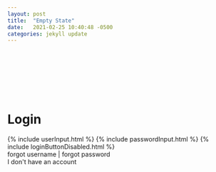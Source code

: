 ```yaml
---
layout: post
title:  "Empty State"
date:   2021-02-25 10:40:48 -0500
categories: jekyll update
---
```

<div class="bg_acc flex justify_center texture_dust m-b_5">
<div class="b_n3 bg_primary br_3 br_circle br_solid br_white-9 flex_none m-b_n5 m-t_5 m-x_auto p_3 shadow_overlap-light c_white " style="width:100px;height:100px;align-content: center;justify-content: center;display: grid;">
<i class="fas fa-sign-in font_8 c_white"></i>
</div>
</div>
<div class="m_auto max-w_30 p-y_5">
<h1>Login</h1>
{% include userInput.html %}
{% include passwordInput.html %}
{% include loginButtonDisabled.html %}
<div class="text_center">
<a class="link c_primary-n1">forgot username</a> | <a class="link c_primary-n1">forgot password</a>
</div>
</div>
<div class="br-t_1 br_solid br_black-3 bg_black-1 text_center p_3 m-t_auto shadow_n2"><a class="link c_primary-n1">I don't have an account</a></div>
